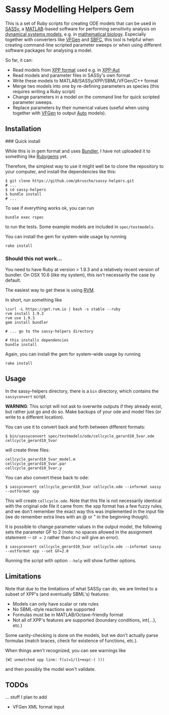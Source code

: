 # Sassy Modelling Helpers Gem

This is a set of Ruby scripts for creating ODE models that
can be used in [SASSy](http://www2.warwick.ac.uk/fac/sci/systemsbiology/research/software/), 
a [MATLAB](http://mathworks.co.uk)-based software for performing
sensitivity analysis on [dynamical systems models](http://en.wikipedia.org/wiki/Dynamical_systems), e.g. in [mathematical biology](http://en.wikipedia.org/wiki/Mathematical_and_theoretical_biology). Especially together with converters like [VFGen](http://www.warrenweckesser.net/vfgen/) and [SBFC](http://www.ebi.ac.uk/compneur-srv/converters/converters), this tool is helpful when creating command-line scripted parameter sweeps or when using different software packages for analysing a model.

So far, it can:

* Read models from [XPP format](http://mrb.niddk.nih.gov/xpp/newstyle.html) used e.g. in [XPP-Aut](http://www.math.pitt.edu/~bard/xpp/xpp.html)
* Read models and parameter files in SASSy's own format
* Write these models to MATLAB/SASSy/XPP/SBML/VFGen/C++ format
* Merge two models into one by re-defining parameters as species (this requires writing a Ruby script)
* Change parameters in a model on the command line for quick scripted parameter sweeps.
* Replace parameters by their numerical values (useful when using together with [VFGen](http://www.warrenweckesser.net/vfgen/) to output [Auto](http://indy.cs.concordia.ca/auto/) models).

## Installation

### Quick install

While this is in gem format and uses [Bundler](http://gembundler.com/), 
I have not uploaded it to something like [Rubygems](rubygems.org) yet.

Therefore, the simplest way to use it might well be to clone the 
repository to your computer, and install the dependencies like this:

```
$ git clone https://github.com/pkrusche/sassy-helpers.git
# ...
$ cd sassy-helpers
$ bundle install
# ...
```

To see if everything works ok, you can run

```
bundle exec rspec
```

to run the tests. Some example models are included in `spec/testmodels`.

You can install the gem for system-wide usage by running

```
rake install
```

### Should this not work...

You need to have Ruby at version > 1.9.3 and a relatively recent version of 
bundler. On OSX 10.6 (like my system), this isn't necessarily the case by default.

The easiest way to get these is using [RVM](https://rvm.io/).

In short, run something like

```
\curl -L https://get.rvm.io | bash -s stable --ruby
rvm install 1.9.3
rvm use 1.9.3
gem install bundler

# ... go to the sassy-helpers directory

# this installs dependencies
bundle install
```

Again, you can install the gem for system-wide usage by running

```
rake install
```

## Usage

In the sassy-helpers directory, there is a `bin` directory, which contains the
`sassyconvert` script.

**WARNING**: This script will not ask to overwrite outputs if they already exist,
but rather just go and do so. Make backups of your ode and model files (or write 
to a different location).

You can use it to convert back and forth between different formats:

```
$ bin/sassyconvert spec/testmodels/ode/cellcycle_gerard10_5var.ode cellcycle_gerard10_5var
```

will create three files:

```
cellcycle_gerard10_5var_model.m
cellcycle_gerard10_5var.par
cellcycle_gerard10_5var.y
```

You can also convert these back to ode:

```
$ sassyconvert cellcycle_gerard10_5var cellcycle.ode --informat sassy --outformat xpp
```

This will create `cellcycle.ode`. Note that this file is not necessarily identical with
the original ode file it came from: the xpp format has a few fuzzy rules, and we don't
remember the exact way this was implemented in the input file (we do remember extra
lines with an @ or " in the beginning though).

It is possible to change parameter values in the output model, the following sets the parameter GF to 2 (note: no spaces allowed in the assignment statement -- `GF = 2` rather than `GF=2` will give an error).

```
$ sassyconvert cellcycle_gerard10_5var cellcycle.ode --informat sassy --outformat xpp --set GF=2.0
```

Running the script with option `--help` will show further options.

## Limitations

Note that due to the limitations of what SASSy can do, we are 
limited to a subset of XPP's (and eventually SBML's) features: 

* Models can only have scalar or rate rules
* No SBML-style reactions are supported
* Formulas must be in MATLAB/Octave-friendly format
* Not all of XPP's features are supported (boundary conditions, int{...}, etc.)

Some sanity-checking is done on the models, but we don't actually
parse formulas (match braces, check for existence of functions, etc.).

When things aren't recognized, you can see warnings like

```
[W] unmatched xpp line: f(u)=1/(1+exp(-( )))
```
and then possibly the model won't validate.

## TODOs

... stuff I plan to add

* VFGen XML format input
